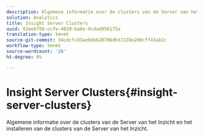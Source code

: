 ```yaml
---
description: Algemene informatie over de clusters van de Server van het Inzicht en het installeren van de clusters van de Server van het Inzicht.
solution: Analytics
title: Insight Server Clusters
uuid: 93aeb750-ccfe-4029-ba8e-9cdad956175a
translation-type: tm+mt
source-git-commit: 34cdcfc83ae6bb620706db37228e200cff43ab2c
workflow-type: tm+mt
source-wordcount: '28'
ht-degree: 0%

---
```



# Insight Server Clusters{#insight-server-clusters}

Algemene informatie over de clusters van de Server van het Inzicht en het installeren van de clusters van de Server van het Inzicht.

